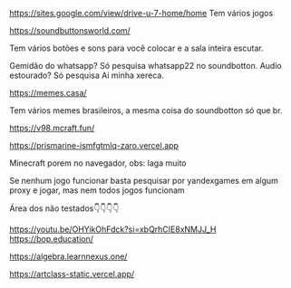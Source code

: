 https://sites.google.com/view/drive-u-7-home/home
Tem vários jogos 

https://soundbuttonsworld.com/

Tem vários botões e sons para você colocar e a sala inteira escutar.

Gemidão do whatsapp?
Só pesquisa whatsapp22 no soundbotton.
Audio estourado?
Só pesquisa Ai minha xereca.

https://memes.casa/

Tem vários memes brasileiros, a mesma coisa do soundbotton só que br.

https://v98.mcraft.fun/

https://prismarine-ismfgtmlq-zaro.vercel.app

Minecraft porem no navegador, obs: laga muito

Se nenhum jogo funcionar basta pesquisar por yandexgames em algum proxy e jogar, mas nem todos jogos funcionam

Área dos não testados👇👇👇👇

https://youtu.be/OHYikOhFdck?si=xbQrhCIE8xNMJJ_H
https://bop.education/

https://algebra.learnnexus.one/

https://artclass-static.vercel.app/


